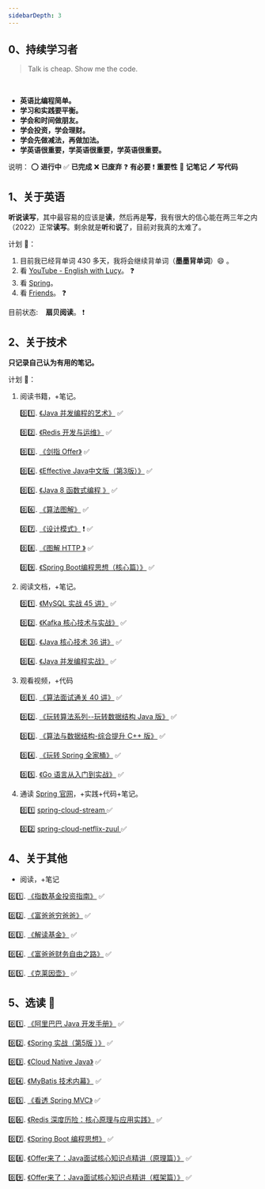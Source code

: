 ```yaml
---
sidebarDepth: 3
---
```


## 0、持续学习者

> Talk is cheap. Show me the code.

<br/>

- **英语比编程简单。**
- **学习和实践要平衡。**
- **学会和时间做朋友。**
- **学会投资，学会理财。**
- **学会先做减法，再做加法。**
- **学英语很重要，学英语很重要，学英语很重要。**

说明：
<indent c="1"/>:o: **进行中**
<indent c="1"/>:white_check_mark: **已完成**
<indent c="1"/>:x: **已废弃**
<indent c="1"/>:question: **有必要**
<indent c="1"/>:exclamation: **重要性**
<indent c="1"/>:memo: **记笔记**
<indent c="1"/>:pen: **写代码**

## 1、关于英语

<indent/> **听说读写**，其中最容易的应该是**读**，然后再是**写**，我有很大的信心能在两三年之内（2022）正常**读写**。剩余就是**听**和**说**了，目前对我真的太难了。

计划 :tada:：
1. 目前我已经背单词 430 多天，我将会继续背单词（**墨墨背单词**）:smile: 。
2. 看 [YouTube - English with Lucy](https://www.youtube.com/)。 :question:
3. 看 [Spring](https://docs.spring.io)。
4. 看 [Friends](https://www.youtube.com/playlist?list=ELwQA2MMl54Cc)。 :question:

目前状态: &nbsp;&nbsp; **扇贝阅读**。 :exclamation:


## 2、关于技术

**只记录自己认为有用的笔记。**

计划 :tada:：
1. 阅读书籍，+笔记。

    :zero::one:. [《Java 并发编程的艺术》](https://book.douban.com/subject/26591326/)  :white_check_mark:

    :zero::two:. [《Redis 开发与运维》](https://book.douban.com/subject/26971561/)  :white_check_mark:

    :zero::three:. [《剑指 Offer》](https://book.douban.com/subject/25910559/)  :white_check_mark:

    :zero::four:. [《Effective Java中文版（第3版）》](https://book.douban.com/subject/30412517/) :white_check_mark:

    :zero::five:. [《Java 8 函数式编程 》](https://book.douban.com/subject/26346017/) :white_check_mark:

    :zero::six:. [《算法图解》](https://book.douban.com/subject/26979890/) :white_check_mark:

    :zero::seven:. [《设计模式》](https://book.douban.com/subject/1052241/) :exclamation: :white_check_mark:

    :zero::eight:. [《图解 HTTP 》](https://book.douban.com/subject/25863515/) :white_check_mark:

    :zero::nine:. [《Spring Boot编程思想（核心篇）》](https://book.douban.com/subject/33390560/) :white_check_mark:

2. 阅读文档，+笔记。

    :zero::one:. [《MySQL 实战 45 讲》](https://time.geekbang.org/column/intro/139)  :white_check_mark:

    :zero::two:. [《Kafka 核心技术与实战》](https://time.geekbang.org/column/intro/100029201)  :white_check_mark:

    :zero::three:. [《Java 核心技术 36 讲》](https://time.geekbang.org/column/intro/100006701)  :white_check_mark:

    :zero::four:. [《Java 并发编程实战》](https://time.geekbang.org/column/intro/100023901)  :white_check_mark:

3. 观看视频，+代码

    :zero::one:. [《算法面试通关 40 讲》](https://time.geekbang.org/course/intro/130)  :white_check_mark:

    :zero::two:. [《玩转算法系列--玩转数据结构 Java 版》](https://coding.imooc.com/class/207.html)  :white_check_mark:

    :zero::three:. [《算法与数据结构-综合提升 C++ 版》](https://coding.imooc.com/class/71.html)  :white_check_mark:

    :zero::four:. [《玩转 Spring 全家桶》](https://time.geekbang.org/course/intro/100023501)  :white_check_mark:

    :zero::five:. [《Go 语言从入门到实战》](https://time.geekbang.org/course/intro/100024001)  :white_check_mark:

3. 通读 [Spring 官网](https://spring.io/)，+实践+代码+笔记。

    :zero::one: [ spring-cloud-stream ](https://cloud.spring.io/spring-cloud-static/spring-cloud-stream/2.1.3.RELEASE/single/spring-cloud-stream.html)  :white_check_mark:

    :zero::two: [ spring-cloud-netflix-zuul ](https://cloud.spring.io/spring-cloud-static/spring-cloud-netflix/2.2.2.RELEASE/reference/html/#router-and-filter-zuul)  :white_check_mark:

## 4、关于其他

- 阅读，+笔记

<indent/>:zero::one:. [《指数基金投资指南》](https://book.douban.com/subject/27204860/)  :white_check_mark:

<indent/>:zero::two:. [《富爸爸穷爸爸》](https://book.douban.com/subject/3291111/)  :white_check_mark:

<indent/>:zero::three:. [《解读基金》](https://book.douban.com/subject/2051332/)  :white_check_mark:

<indent/>:zero::four:. [《富爸爸财务自由之路》](https://book.douban.com/subject/1004118/)  :white_check_mark:

<indent/>:zero::five:. [《克莱因壶》](https://book.douban.com/subject/33658616/)  :white_check_mark:

## 5、选读  :tada:

<indent/>:zero::one:. [《阿里巴巴 Java 开发手册》](https://book.douban.com/subject/27605355/)  :white_check_mark:

<indent/>:zero::two:. [《Spring 实战（第5版 ）》](https://book.douban.com/subject/34949443/)  :white_check_mark:

<indent/>:zero::three:. [《Cloud Native Java》](https://book.douban.com/subject/26435857/)  :white_check_mark:

<indent/>:zero::four:. [《MyBatis 技术内幕》](https://book.douban.com/subject/27087564/) :white_check_mark:

<indent/>:zero::five:. [《看透 Spring MVC》](https://book.douban.com/subject/26696099/) :white_check_mark:

<indent/>:zero::six:. [《Redis 深度历险：核心原理与应用实践》](https://book.douban.com/subject/30386804/) :white_check_mark:

<indent/>:zero::seven:. [《Spring Boot 编程思想》](https://book.douban.com/subject/33390560/) :white_check_mark:

<indent/>:zero::eight:. [《Offer来了：Java面试核心知识点精讲（原理篇）》](https://book.douban.com/subject/34872163/) :white_check_mark:

<indent/>:zero::nine:. [《Offer来了：Java面试核心知识点精讲（框架篇）》](https://book.douban.com/subject/35076954/) :white_check_mark:




